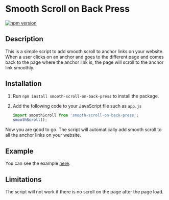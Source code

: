 # Smooth Scroll on Back Press

[![npm version](https://badge.fury.io/js/smooth-scroll-on-back-press.svg)](https://badge.fury.io/js/smooth-scroll-on-back-press)

## Description

This is a simple script to add smooth scroll to anchor links on your website. When a user clicks on an anchor and goes to the different page and comes back to the page where the anchor link is, the page will scroll to the anchor link smoothly.

## Installation

1. Run `npm install smooth-scroll-on-back-press` to install the package.
2. Add the following code to your JavaScript file such as `app.js` 
    
    ```javascript
    import smoothScroll from 'smooth-scroll-on-back-press';
    smoothScroll();
    ```

Now you are good to go. The script will automatically add smooth scroll to all the anchor links on your website.


## Example
You can see the example [here](https://codersuresh.github.io/smooth-scroll-on-back-press/).

## Limitations

The script will not work if there is no scroll on the page after the page load.